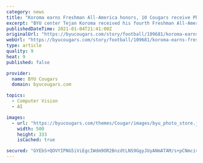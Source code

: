 ```yaml
---
category: news
title: "Koroma earns Freshman All-America honors, 10 Cougars receive Phil Steele All-Independent recognition"
excerpt: "BYU center Tejan Koroma received his fourth Freshman All-America award of the season is one of 10 Cougars named to the 2014 Phil Steele Postseason All-Independent Team released Thursday. Koroma, who has also been selected to ESPN,"
publishedDateTime: 2021-01-04T21:41:00Z
originalUrl: "https://byucougars.com/story/football/109681/koroma-earns-freshman-all-america-honors-10-cougars-receive-phil-steele-all"
webUrl: "https://byucougars.com/story/football/109681/koroma-earns-freshman-all-america-honors-10-cougars-receive-phil-steele-all"
type: article
quality: 9
heat: 9
published: false

provider:
  name: BYU Cougars
  domain: byucougars.com

topics:
  - Computer Vision
  - AI

images:
  - url: "https://byucougars.com/themes/Cougar/images/byu_photo_store.jpg"
    width: 500
    height: 333
    isCached: true

secured: "GYEbS+QOVYIPNG5iViEgcIWdm9OR2BnzdtLNS9GgyJUyANmATAM/s+pCNmciviKabFhLmzYACfd5QPck1DVDHeIJjIuOjpiJ5/sIH7mQ/SU62MO+TcKZE1iIwQlxa/eg0rt9zjWAsgd6XNfeOyT0+/PyEZgMCg8lJpZnYbh//yH68DywKEL+48BMTQ9sdKF58clkBS/9zDdbzSkTH+8ayC6YZXIviX26V2OmZE0krYkmfWz6stLV46ZXwXqIzbUKPeLW7iBZrxIAIZ5Nbg4B5FaG9KZ+He8mqkF5oqZlhY44XweqbG2j+9aR1XNXgL/eJbSrmm12IaaeiL4fk42Iz91L5HudvszZ7KboMdtzqEk=;B85bst1pGZrmmIjOu4q75Q=="
---
```


